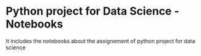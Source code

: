# Python project for Data Science -Notebooks
It includes the notebooks about the assignement of python project for data science
